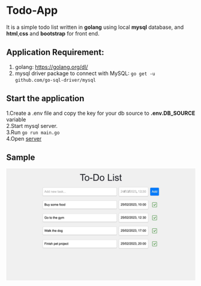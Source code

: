 # Todo-App
It is a simple todo list written in **golang** using local __**mysql**__ database, and __**html**__,__**css**__ and __**bootstrap**__ for front end.

## Application Requirement:
1. golang: https://golang.org/dl/<br>
2. mysql driver package to connect with MySQL: ```go get -u github.com/go-sql-driver/mysql```<br>

## Start the application
1.Create a .env file and copy the key for your db source to __.env.DB_SOURCE__ variable <br>
2.Start mysql server. <br>
3.Run ```go run main.go```  <br>
4.Open [server](http://localhost:8080/todo)

## Sample
![todo sample](todo.jpg)